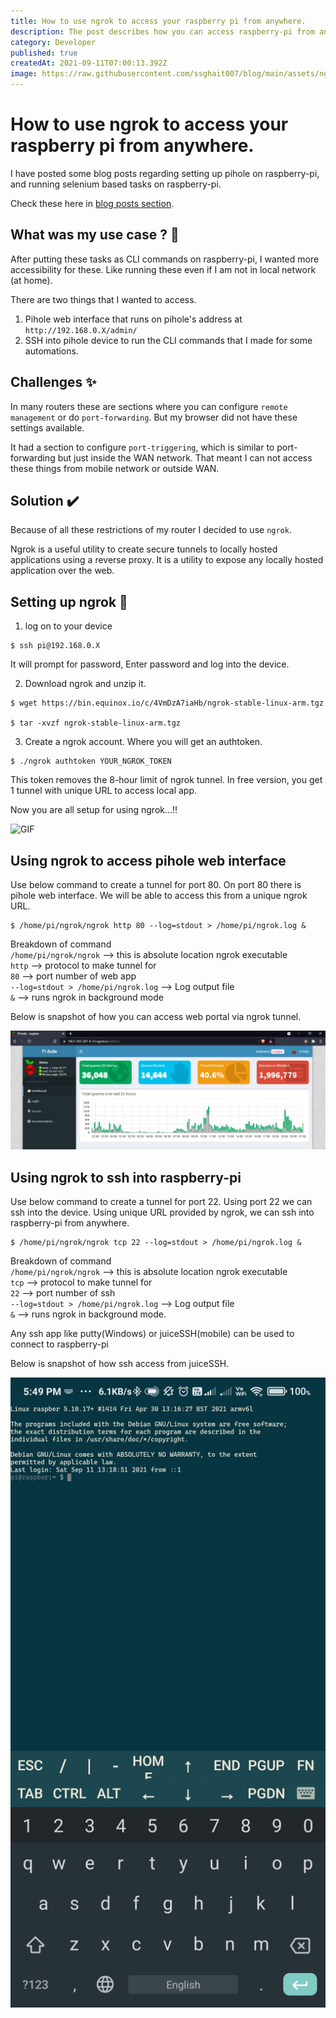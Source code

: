 ```yaml
---
title: How to use ngrok to access your raspberry pi from anywhere.
description: The post describes how you can access raspberry-pi from anywhere in two modes (web portal and ssh).
category: Developer
published: true
createdAt: 2021-09-11T07:00:13.392Z
image: https://raw.githubusercontent.com/ssghait007/blog/main/assets/ngrok.webp
---
```


# How to use ngrok to access your raspberry pi from anywhere.

I have posted some blog posts regarding setting up pihole on raspberry-pi, and running selenium based tasks on raspberry-pi.

Check these here in [blog posts section](https://onthegoalways.com/blog).

## What was my use case ? 🤷

After putting these tasks as CLI commands on raspberry-pi, I wanted more accessibility for these. Like running these even if I am not in local network (at home).

There are two things that I wanted to access.

1. Pihole web interface that runs on pihole's address at `http://192.168.0.X/admin/`
2. SSH into pihole device to run the CLI commands that I made for some automations.

## Challenges ✨

In many routers these are sections where you can configure `remote management` or do `port-forwarding`. But my browser did not have these settings available.

It had a section to configure `port-triggering`, which is similar to port-forwarding but just inside the WAN network. That meant I can not access these things from mobile network or outside WAN.

## Solution ✔️

Because of all these restrictions of my router I decided to use `ngrok`.

Ngrok is a useful utility to create secure tunnels to locally hosted applications using a reverse proxy. It is a utility to expose any locally hosted application over the web.

## Setting up ngrok 🔨

1. log on to your device

```bash{1,3-5}
$ ssh pi@192.168.0.X
```

It will prompt for password, Enter password and log into the device.

2. Download ngrok and unzip it.

```bash{1,3-5}
$ wget https://bin.equinox.io/c/4VmDzA7iaHb/ngrok-stable-linux-arm.tgz

$ tar -xvzf ngrok-stable-linux-arm.tgz
```

3. Create a ngrok account. Where you will get an authtoken.

```bash{1,3-5}
$ ./ngrok authtoken YOUR_NGROK_TOKEN
```

This token removes the 8-hour limit of ngrok tunnel.
In free version, you get 1 tunnel with unique URL to access local app.

Now you are all setup for using ngrok…!!

![GIF](https://media2.giphy.com/media/YPKFBSrq0EoqPJGqTn/giphy.gif?cid=ecf05e47h1aqkyltlm8m1s2b36679g2xmsjub98gaymgx2l4&rid=giphy.gif&ct=g)

## Using ngrok to access pihole web interface

Use below command to create a tunnel for port 80. On port 80 there is pihole web interface. We will be able to access this from a unique ngrok URL.

```bash{1,3-5}
$ /home/pi/ngrok/ngrok http 80 --log=stdout > /home/pi/ngrok.log &
```

Breakdown of command\
`/home/pi/ngrok/ngrok` --> this is absolute location ngrok executable\
`http` --> protocol to make tunnel for\
`80` --> port number of web app\
`--log=stdout > /home/pi/ngrok.log` --> Log output file\
`&` --> runs ngrok in background mode

Below is snapshot of how you can access web portal via ngrok tunnel.

![ngrok http example](https://raw.githubusercontent.com/ssghait007/blog/main/assets/ngrok-http-access.JPG)

## Using ngrok to ssh into raspberry-pi

Use below command to create a tunnel for port 22. Using port 22 we can ssh into the device. Using unique URL provided by ngrok, we can ssh into raspberry-pi from anywhere.

```bash{1,3-5}
$ /home/pi/ngrok/ngrok tcp 22 --log=stdout > /home/pi/ngrok.log &
```

Breakdown of command\
`/home/pi/ngrok/ngrok` --> this is absolute location ngrok executable\
`tcp` --> protocol to make tunnel for\
`22` --> port number of ssh\
`--log=stdout > /home/pi/ngrok.log` --> Log output file\
`&` --> runs ngrok in background mode.

Any ssh app like putty(Windows) or juiceSSH(mobile) can be used to connect to raspberry-pi

Below is snapshot of how ssh access from juiceSSH.

![juiceSSH example](https://raw.githubusercontent.com/ssghait007/blog/main/assets/juicessh.jpg)
